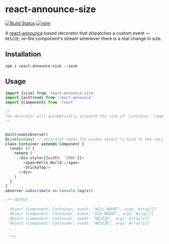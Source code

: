 # react-announce-size
[![Build Status][travis-icon]][travis-build]
[![npm][npm-version-icon]][npm]

A [react-announce](https://github.com/tusharmath/react-announce) based decorator that dispatches a custom event — `RESIZE`, on the component's stream whenever there is a real change in size.


## Installation
```
npm i react-announce-size --save
```

## Usage

```javascript
import {size} from 'react-announce-size'
import {asStream} from 'react-announce'
import {Component} from 'react'

/*
The decorator will automatically dispatch the size of `Container` component whenever the screen size changes or the component itself is re-rendered.
*/


@asStream(observer)
@size(window) // decorator needs the window object to bind to the resize event
class Container extends Component {
  render () {
    return (
      <div style={{width: '100%'}}>
        <span>Hello World!</span>
        <StickyTop/>
      </div>
    )
  }
}
observer.subscribe(x => console.log(x))

/** OUTPUT

  Object {component: Container, event: "WILL_MOUNT", args: Array[]}
  Object {component: Container, event: "DID_MOUNT", args: Array[]}
  Object {component: Container, event: "RESIZE", args: Array[1]}
  Object {component: Container, event: "RESIZE", args: Array[1]}
  ...

  **/

```

[travis-icon]: https://travis-ci.org/tusharmath/react-announce-size.svg?branch=master
[travis-build]: https://travis-ci.org/tusharmath/react-announce-size
[npm-version-icon]: https://img.shields.io/npm/v/react-announce-size.svg
[npm]: https://www.npmjs.com/package/react-announce-size
